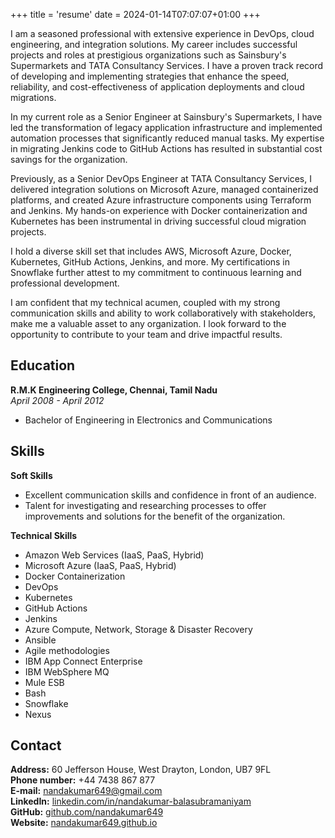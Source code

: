 +++
title = 'resume'
date = 2024-01-14T07:07:07+01:00
+++

I am a seasoned professional with extensive experience in DevOps, cloud engineering, and integration solutions. My career includes successful projects and roles at prestigious organizations such as Sainsbury's Supermarkets and TATA Consultancy Services. I have a proven track record of developing and implementing strategies that enhance the speed, reliability, and cost-effectiveness of application deployments and cloud migrations.

In my current role as a Senior Engineer at Sainsbury's Supermarkets, I have led the transformation of legacy application infrastructure and implemented automation processes that significantly reduced manual tasks. My expertise in migrating Jenkins code to GitHub Actions has resulted in substantial cost savings for the organization.

Previously, as a Senior DevOps Engineer at TATA Consultancy Services, I delivered integration solutions on Microsoft Azure, managed containerized platforms, and created Azure infrastructure components using Terraform and Jenkins. My hands-on experience with Docker containerization and Kubernetes has been instrumental in driving successful cloud migration projects.

I hold a diverse skill set that includes AWS, Microsoft Azure, Docker, Kubernetes, GitHub Actions, Jenkins, and more. My certifications in Snowflake further attest to my commitment to continuous learning and professional development.

I am confident that my technical acumen, coupled with my strong communication skills and ability to work collaboratively with stakeholders, make me a valuable asset to any organization. I look forward to the opportunity to contribute to your team and drive impactful results.

## Education

**R.M.K Engineering College, Chennai, Tamil Nadu**  
*April 2008 - April 2012*

- Bachelor of Engineering in Electronics and Communications

## Skills

**Soft Skills**

- Excellent communication skills and confidence in front of an audience.
- Talent for investigating and researching processes to offer improvements and solutions for the benefit of the organization.

**Technical Skills**

- Amazon Web Services (IaaS, PaaS, Hybrid)
- Microsoft Azure (IaaS, PaaS, Hybrid)
- Docker Containerization
- DevOps
- Kubernetes
- GitHub Actions
- Jenkins
- Azure Compute, Network, Storage & Disaster Recovery
- Ansible
- Agile methodologies
- IBM App Connect Enterprise
- IBM WebSphere MQ
- Mule ESB
- Bash
- Snowflake
- Nexus

## Contact

**Address:** 60 Jefferson House, West Drayton, London, UB7 9FL  
**Phone number:** +44 7438 867 877  
**E-mail:** nandakumar649@gmail.com  
**LinkedIn:** [linkedin.com/in/nandakumar-balasubramaniyam](https://www.linkedin.com/in/nandakumar-balasubramaniyam)  
**GitHub:** [github.com/nandakumar649](https://github.com/nandakumar649)  
**Website:** [nandakumar649.github.io](https://nandakumar649.github.io)